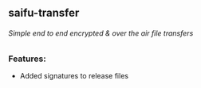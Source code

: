 ## saifu-transfer
###### Simple end to end encrypted & over the air file transfers

### Features:
* Added signatures to release files
